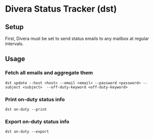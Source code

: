 # Divera Status Tracker (dst)

## Setup
First, Divera must be set to send status emails to any mailbox at regular intervals.

## Usage
### Fetch all emails and aggregate them

```
dst update --host <host> --email <email> --password <password> --subject <subject>  --off-duty-keyword <off-duty-keyword>
```

### Print on-duty status info
```
dst on-duty --print
```

### Export on-duty status info
```
dst on-duty --export
```
